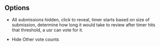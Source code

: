 



## Options

- All submissions hidden, click to reveal, timer starts
based on size of submission, determine how long it would take to review
after timer hits that threshold, a usr can vote for it.

- Hide Other vote counts 


